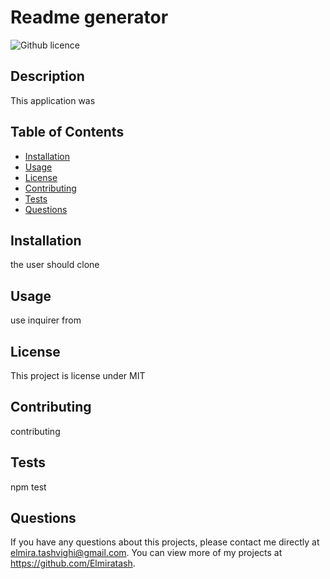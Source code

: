 # Readme generator
![Github licence](http://img.shields.io/badge/license-MIT-blue.svg)
    
## Description 
This application was

## Table of Contents
* [Installation](#installation)
* [Usage](#usage)
* [License](#license)
* [Contributing](#contributing)
* [Tests](#tests)
* [Questions](#questions)
    
## Installation 
the user should clone

## Usage 
use inquirer from

## License 
This project is license under MIT

## Contributing 
contributing

## Tests
npm test

## Questions
If you have any questions about this projects, please contact me directly at elmira.tashvighi@gmail.com. 
You can view more of my projects at https://github.com/Elmiratash.
